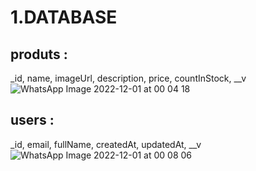 # **1.DATABASE**
## produts : 
_id, name, imageUrl, description, price, countInStock, \__v
![WhatsApp Image 2022-12-01 at 00 04 18](https://user-images.githubusercontent.com/62518145/204880405-aa1c74f1-2ab4-4fdf-8863-d93c9e83c9ec.jpg)

## users : 
_id, email, fullName, createdAt, updatedAt, \__v
![WhatsApp Image 2022-12-01 at 00 08 06](https://user-images.githubusercontent.com/62518145/204881107-fe3b4e06-7f1a-4eed-88b7-0363c1e97afc.jpg)
